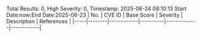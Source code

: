 Total Results: 0, High Severity: 0, Timestamp: 2025-06-24 08:10:13
Start Date:now;End Date:2025-06-23
| No. | CVE ID | Base Score | Severity | Description | References |
|-----|--------|------------|----------|-------------|------------|
